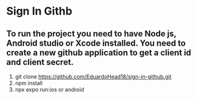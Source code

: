 # Sign In Githb

##  To run the project you need to have Node js, Android studio or Xcode installed. You need to create a new github application to get a client id and client secret.

1. git clone https://github.com/EduardoHead18/sign-in-github.git
2. npm install
3. npx expo run:ios or android